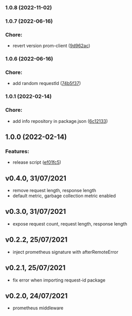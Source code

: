 

### 1.0.8 (2022-11-02)

### 1.0.7 (2022-06-16)


### Chore:

* revert version prom-client ([9d962ac](https://github.com/verik-systems/node-commons/commit/9d962acc649570d462791ee233ac893efb2fc260))

### 1.0.6 (2022-06-16)


### Chore:

* add random requestId ([74b5f37](https://github.com/verik-systems/node-commons/commit/74b5f373a6edd6f09f2b823a3f3823c8c236fae5))

### 1.0.1 (2022-02-14)


### Chore:

* add info repository in package.json ([6c12133](https://github.com/verik-systems/node-commons/commit/6c12133e98c139e5fa40fb5ce8a03012536c578a))

## 1.0.0 (2022-02-14)


### Features:

* release script ([ef01fc5](https://github.com/verik-systems/node-commons/commit/ef01fc51bcbbd98bbcfff59a1c63a7bdc6b94a9a))

## v0.4.0, 31/07/2021

- remove request length, response length
- default metric, garbage collection metric enabled

## v0.3.0, 31/07/2021

- expose request count, request length, response length

## v0.2.2, 25/07/2021

- inject prometheus signature with afterRemoteError

## v0.2.1, 25/07/2021

- fix error when importing request-id package

## v0.2.0, 24/07/2021

- prometheus middleware